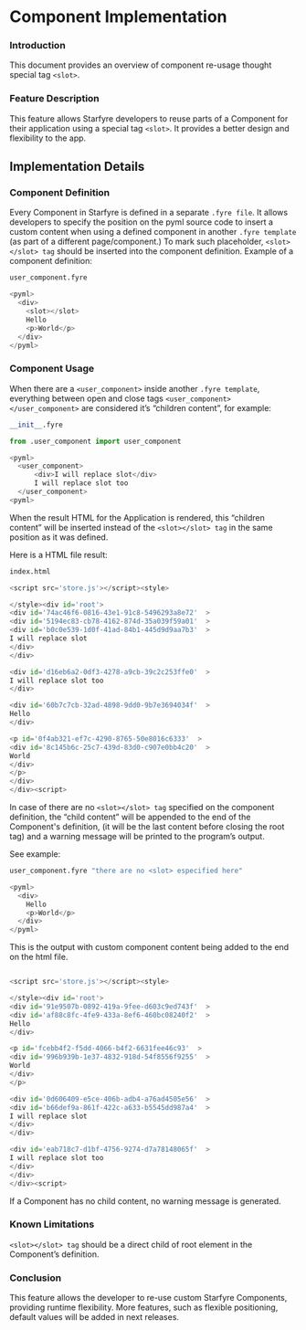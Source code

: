 # <SLOT> Component Implementation

### Introduction
This document provides an overview of component re-usage thought special tag `<slot>`.  

### Feature Description
This feature allows Starfyre developers to reuse parts of a Component for their application using a special tag `<slot>`. It provides a better design and flexibility to the app.

## Implementation Details

### Component Definition
Every Component in Starfyre is defined in a separate `.fyre file`. It allows developers to specify the position on the pyml source code to insert a custom content when using a defined component in another `.fyre template` (as part of a different page/component.)
To mark such placeholder, `<slot></slot> tag` should be inserted into the component definition.
Example of a component definition:

```python
user_component.fyre

<pyml>
  <div>
    <slot></slot>
    Hello    
    <p>World</p>
  </div>
</pyml>
```

### Component Usage
When there are a `<user_component>` inside another `.fyre template`, everything between open and close tags `<user_component></user_component>` are considered it’s “children content”, for example:

```python
__init__.fyre

from .user_component import user_component

<pyml>
  <user_component>
      <div>I will replace slot</div>
      I will replace slot too
  </user_component>
<pyml>
```
When the result HTML for the Application is rendered, this “children content” will be inserted instead of the `<slot></slot> tag` in the same position as it was defined.

Here is a HTML file result:

```python
index.html

<script src='store.js'></script><style>

</style><div id='root'>
<div id='74ac46f6-0816-43e1-91c8-5496293a8e72'  >
<div id='5194ec83-cb78-4162-874d-35a039f59a01'  >
<div id='b0c0e539-1d0f-41ad-84b1-445d9d9aa7b3'  >
I will replace slot
</div>
</div>

<div id='d16eb6a2-0df3-4278-a9cb-39c2c253ffe0'  >
I will replace slot too
</div>

<div id='60b7c7cb-32ad-4898-9dd0-9b7e3694034f'  >
Hello
</div>

<p id='0f4ab321-ef7c-4290-8765-50e8016c6333'  >
<div id='8c145b6c-25c7-439d-83d0-c907e0bb4c20'  >
World
</div>
</p>
</div>
</div><script>

```

In case of there are no `<slot></slot> tag` specified on the component definition, the “child content” will be appended to the end of the Component's definition, (it will be the last content before closing the root tag) and a warning message will be printed to the program’s output.

See example:

```python
user_component.fyre "there are no <slot> especified here"

<pyml>
  <div>
    Hello    
    <p>World</p>
  </div>
</pyml>
```
This is the output with custom component content being added to the end on the html file.

```python

<script src='store.js'></script><style>

</style><div id='root'>
<div id='91e9507b-0892-419a-9fee-d603c9ed743f'  >
<div id='af88c8fc-4fe9-433a-8ef6-460bc08240f2'  >
Hello
</div>

<p id='fcebb4f2-f5dd-4066-b4f2-6631fee46c93'  >
<div id='996b939b-1e37-4832-918d-54f8556f9255'  >
World
</div>
</p>

<div id='0d606409-e5ce-406b-adb4-a76ad4505e56'  >
<div id='b66def9a-861f-422c-a633-b5545dd987a4'  >
I will replace slot
</div>
</div>

<div id='eab718c7-d1bf-4756-9274-d7a78148065f'  >
I will replace slot too
</div>
</div>
</div><script>

```

If a Component has no child content, no warning message is generated.

### Known Limitations
`<slot></slot> tag` should be a direct child of root element in the Component’s definition.

### Conclusion
This feature allows the developer to re-use custom Starfyre Components, providing runtime flexibility. More features, such as flexible positioning, default values will be added in next releases.
